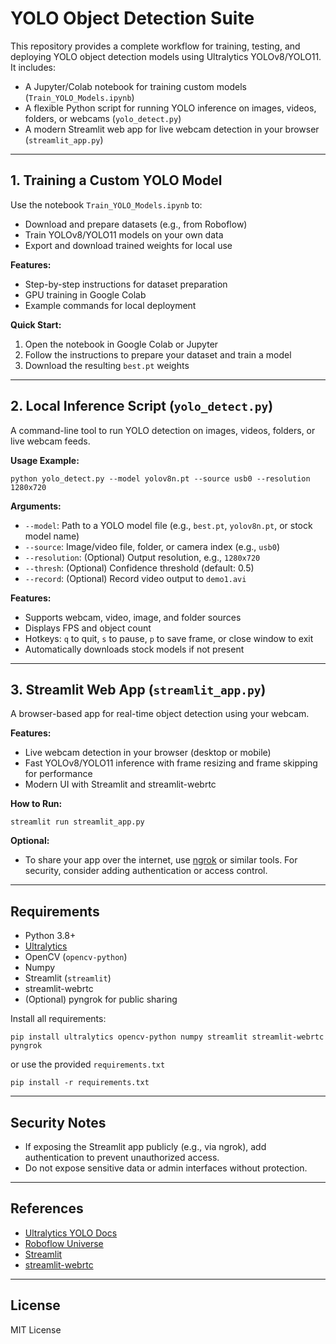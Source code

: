 # YOLO Object Detection Suite

This repository provides a complete workflow for training, testing, and deploying YOLO object detection models using Ultralytics YOLOv8/YOLO11. It includes:

- A Jupyter/Colab notebook for training custom models (`Train_YOLO_Models.ipynb`)
- A flexible Python script for running YOLO inference on images, videos, folders, or webcams (`yolo_detect.py`)
- A modern Streamlit web app for live webcam detection in your browser (`streamlit_app.py`)

---

## 1. Training a Custom YOLO Model

Use the notebook `Train_YOLO_Models.ipynb` to:
- Download and prepare datasets (e.g., from Roboflow)
- Train YOLOv8/YOLO11 models on your own data
- Export and download trained weights for local use

**Features:**
- Step-by-step instructions for dataset preparation
- GPU training in Google Colab
- Example commands for local deployment

**Quick Start:**
1. Open the notebook in Google Colab or Jupyter
2. Follow the instructions to prepare your dataset and train a model
3. Download the resulting `best.pt` weights

---

## 2. Local Inference Script (`yolo_detect.py`)

A command-line tool to run YOLO detection on images, videos, folders, or live webcam feeds.

**Usage Example:**
```shell
python yolo_detect.py --model yolov8n.pt --source usb0 --resolution 1280x720
```

**Arguments:**
- `--model`: Path to a YOLO model file (e.g., `best.pt`, `yolov8n.pt`, or stock model name)
- `--source`: Image/video file, folder, or camera index (e.g., `usb0`)
- `--resolution`: (Optional) Output resolution, e.g., `1280x720`
- `--thresh`: (Optional) Confidence threshold (default: 0.5)
- `--record`: (Optional) Record video output to `demo1.avi`

**Features:**
- Supports webcam, video, image, and folder sources
- Displays FPS and object count
- Hotkeys: `q` to quit, `s` to pause, `p` to save frame, or close window to exit
- Automatically downloads stock models if not present

---

## 3. Streamlit Web App (`streamlit_app.py`)

A browser-based app for real-time object detection using your webcam.

**Features:**
- Live webcam detection in your browser (desktop or mobile)
- Fast YOLOv8/YOLO11 inference with frame resizing and frame skipping for performance
- Modern UI with Streamlit and streamlit-webrtc

**How to Run:**
```shell
streamlit run streamlit_app.py
```

**Optional:**
- To share your app over the internet, use [ngrok](https://ngrok.com/) or similar tools. For security, consider adding authentication or access control.

---

## Requirements
- Python 3.8+
- [Ultralytics](https://pypi.org/project/ultralytics/)
- OpenCV (`opencv-python`)
- Numpy
- Streamlit (`streamlit`)
- streamlit-webrtc
- (Optional) pyngrok for public sharing

Install all requirements:
```shell
pip install ultralytics opencv-python numpy streamlit streamlit-webrtc pyngrok
```
or use the provided `requirements.txt`
```shell
pip install -r requirements.txt
```

---

## Security Notes
- If exposing the Streamlit app publicly (e.g., via ngrok), add authentication to prevent unauthorized access.
- Do not expose sensitive data or admin interfaces without protection.

---

## References
- [Ultralytics YOLO Docs](https://docs.ultralytics.com/)
- [Roboflow Universe](https://universe.roboflow.com/)
- [Streamlit](https://streamlit.io/)
- [streamlit-webrtc](https://github.com/whitphx/streamlit-webrtc)

---

## License
MIT License
